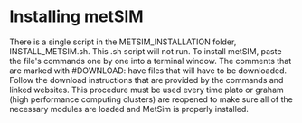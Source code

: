 # Installing metSIM 

There is a single script in the METSIM_INSTALLATION folder, INSTALL_METSIM.sh. This .sh script will not run. To install metSIM, paste the file's commands one by one into a terminal window. The comments that are marked with #DOWNLOAD: have files that will have to be downloaded. Follow the download instructions that are provided by the commands and linked websites. This procedure must be used every time plato or graham (high performance computing clusters) are reopened to make sure all of the necessary modules are loaded and MetSim is properly installed. 
